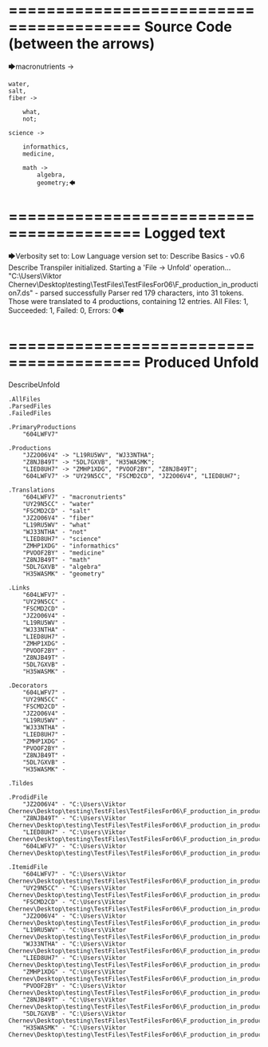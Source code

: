========================================
Source Code (between the arrows)
========================================

🡆macronutrients ->

	water,
    salt,
    fiber ->

        what,
        not;
	
	science ->
			
		informathics,
		medicine,
		
		math ->
			algebra,
			geometry;🡄

========================================
Logged text
========================================

🡆Verbosity set to: Low
Language version set to: Describe Basics - v0.6
Describe Transpiler initialized.
Starting a 'File -> Unfold' operation...
"C:\Users\Viktor Chernev\Desktop\testing\TestFiles\TestFilesFor06\F_production_in_production7.ds" - parsed successfully
Parser red 179 characters, into 31 tokens.
Those were translated to 4 productions, containing 12 entries.
All Files: 1, Succeeded: 1, Failed: 0, Errors: 0🡄

========================================
Produced Unfold
========================================

DescribeUnfold

    .AllFiles
    .ParsedFiles
    .FailedFiles

    .PrimaryProductions
        "604LWFV7" 

    .Productions
        "JZ2O06V4" -> "L19RU5WV", "WJ33NTHA";
        "Z8NJB49T" -> "5DL7GXVB", "H35WASMK";
        "LIED8UH7" -> "ZMHP1XDG", "PVOOF2BY", "Z8NJB49T";
        "604LWFV7" -> "UY29N5CC", "FSCMD2CD", "JZ2O06V4", "LIED8UH7";

    .Translations
        "604LWFV7" - "macronutrients"
        "UY29N5CC" - "water"
        "FSCMD2CD" - "salt"
        "JZ2O06V4" - "fiber"
        "L19RU5WV" - "what"
        "WJ33NTHA" - "not"
        "LIED8UH7" - "science"
        "ZMHP1XDG" - "informathics"
        "PVOOF2BY" - "medicine"
        "Z8NJB49T" - "math"
        "5DL7GXVB" - "algebra"
        "H35WASMK" - "geometry"

    .Links
        "604LWFV7" - 
        "UY29N5CC" - 
        "FSCMD2CD" - 
        "JZ2O06V4" - 
        "L19RU5WV" - 
        "WJ33NTHA" - 
        "LIED8UH7" - 
        "ZMHP1XDG" - 
        "PVOOF2BY" - 
        "Z8NJB49T" - 
        "5DL7GXVB" - 
        "H35WASMK" - 

    .Decorators
        "604LWFV7" - 
        "UY29N5CC" - 
        "FSCMD2CD" - 
        "JZ2O06V4" - 
        "L19RU5WV" - 
        "WJ33NTHA" - 
        "LIED8UH7" - 
        "ZMHP1XDG" - 
        "PVOOF2BY" - 
        "Z8NJB49T" - 
        "5DL7GXVB" - 
        "H35WASMK" - 

    .Tildes

    .ProdidFile
        "JZ2O06V4" - "C:\Users\Viktor Chernev\Desktop\testing\TestFiles\TestFilesFor06\F_production_in_production7.ds"
        "Z8NJB49T" - "C:\Users\Viktor Chernev\Desktop\testing\TestFiles\TestFilesFor06\F_production_in_production7.ds"
        "LIED8UH7" - "C:\Users\Viktor Chernev\Desktop\testing\TestFiles\TestFilesFor06\F_production_in_production7.ds"
        "604LWFV7" - "C:\Users\Viktor Chernev\Desktop\testing\TestFiles\TestFilesFor06\F_production_in_production7.ds"

    .ItemidFile
        "604LWFV7" - "C:\Users\Viktor Chernev\Desktop\testing\TestFiles\TestFilesFor06\F_production_in_production7.ds"
        "UY29N5CC" - "C:\Users\Viktor Chernev\Desktop\testing\TestFiles\TestFilesFor06\F_production_in_production7.ds"
        "FSCMD2CD" - "C:\Users\Viktor Chernev\Desktop\testing\TestFiles\TestFilesFor06\F_production_in_production7.ds"
        "JZ2O06V4" - "C:\Users\Viktor Chernev\Desktop\testing\TestFiles\TestFilesFor06\F_production_in_production7.ds"
        "L19RU5WV" - "C:\Users\Viktor Chernev\Desktop\testing\TestFiles\TestFilesFor06\F_production_in_production7.ds"
        "WJ33NTHA" - "C:\Users\Viktor Chernev\Desktop\testing\TestFiles\TestFilesFor06\F_production_in_production7.ds"
        "LIED8UH7" - "C:\Users\Viktor Chernev\Desktop\testing\TestFiles\TestFilesFor06\F_production_in_production7.ds"
        "ZMHP1XDG" - "C:\Users\Viktor Chernev\Desktop\testing\TestFiles\TestFilesFor06\F_production_in_production7.ds"
        "PVOOF2BY" - "C:\Users\Viktor Chernev\Desktop\testing\TestFiles\TestFilesFor06\F_production_in_production7.ds"
        "Z8NJB49T" - "C:\Users\Viktor Chernev\Desktop\testing\TestFiles\TestFilesFor06\F_production_in_production7.ds"
        "5DL7GXVB" - "C:\Users\Viktor Chernev\Desktop\testing\TestFiles\TestFilesFor06\F_production_in_production7.ds"
        "H35WASMK" - "C:\Users\Viktor Chernev\Desktop\testing\TestFiles\TestFilesFor06\F_production_in_production7.ds"

